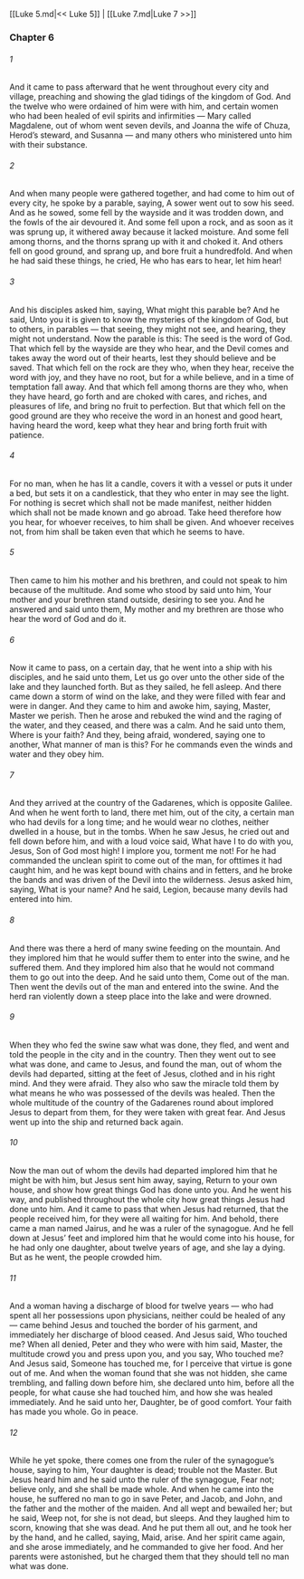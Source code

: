[[Luke 5.md|<< Luke 5]]  |  [[Luke 7.md|Luke 7 >>]]

### Chapter 6
###### 1
And it came to pass afterward that he went throughout every city and village, preaching and showing the glad tidings of the kingdom of God. And the twelve who were ordained of him were with him, and certain women who had been healed of evil spirits and infirmities — Mary called Magdalene, out of whom went seven devils, and Joanna the wife of Chuza, Herod’s steward, and Susanna — and many others who ministered unto him with their substance.

###### 2
And when many people were gathered together, and had come to him out of every city, he spoke by a parable, saying, A sower went out to sow his seed. And as he sowed, some fell by the wayside and it was trodden down, and the fowls of the air devoured it. And some fell upon a rock, and as soon as it was sprung up, it withered away because it lacked moisture. And some fell among thorns, and the thorns sprang up with it and choked it. And others fell on good ground, and sprang up, and bore fruit a hundredfold. And when he had said these things, he cried, He who has ears to hear, let him hear!

###### 3
And his disciples asked him, saying, What might this parable be? And he said, Unto you it is given to know the mysteries of the kingdom of God, but to others, in parables — that seeing, they might not see, and hearing, they might not understand. Now the parable is this: The seed is the word of God. That which fell by the wayside are they who hear, and the Devil comes and takes away the word out of their hearts, lest they should believe and be saved. That which fell on the rock are they who, when they hear, receive the word with joy, and they have no root, but for a while believe, and in a time of temptation fall away. And that which fell among thorns are they who, when they have heard, go forth and are choked with cares, and riches, and pleasures of life, and bring no fruit to perfection. But that which fell on the good ground are they who receive the word in an honest and good heart, having heard the word, keep what they hear and bring forth fruit with patience.

###### 4
For no man, when he has lit a candle, covers it with a vessel or puts it under a bed, but sets it on a candlestick, that they who enter in may see the light. For nothing is secret which shall not be made manifest, neither hidden which shall not be made known and go abroad. Take heed therefore how you hear, for whoever receives, to him shall be given. And whoever receives not, from him shall be taken even that which he seems to have.

###### 5
Then came to him his mother and his brethren, and could not speak to him because of the multitude. And some who stood by said unto him, Your mother and your brethren stand outside, desiring to see you. And he answered and said unto them, My mother and my brethren are those who hear the word of God and do it.

###### 6
Now it came to pass, on a certain day, that he went into a ship with his disciples, and he said unto them, Let us go over unto the other side of the lake and they launched forth. But as they sailed, he fell asleep. And there came down a storm of wind on the lake, and they were filled with fear and were in danger. And they came to him and awoke him, saying, Master, Master we perish. Then he arose and rebuked the wind and the raging of the water, and they ceased, and there was a calm. And he said unto them, Where is your faith? And they, being afraid, wondered, saying one to another, What manner of man is this? For he commands even the winds and water and they obey him.

###### 7
And they arrived at the country of the Gadarenes, which is opposite Galilee. And when he went forth to land, there met him, out of the city, a certain man who had devils for a long time; and he would wear no clothes, neither dwelled in a house, but in the tombs. When he saw Jesus, he cried out and fell down before him, and with a loud voice said, What have I to do with you, Jesus, Son of God most high! I implore you, torment me not! For he had commanded the unclean spirit to come out of the man, for ofttimes it had caught him, and he was kept bound with chains and in fetters, and he broke the bands and was driven of the Devil into the wilderness. Jesus asked him, saying, What is your name? And he said, Legion, because many devils had entered into him.

###### 8
And there was there a herd of many swine feeding on the mountain. And they implored him that he would suffer them to enter into the swine, and he suffered them. And they implored him also that he would not command them to go out into the deep. And he said unto them, Come out of the man. Then went the devils out of the man and entered into the swine. And the herd ran violently down a steep place into the lake and were drowned.

###### 9
When they who fed the swine saw what was done, they fled, and went and told the people in the city and in the country. Then they went out to see what was done, and came to Jesus, and found the man, out of whom the devils had departed, sitting at the feet of Jesus, clothed and in his right mind. And they were afraid. They also who saw the miracle told them by what means he who was possessed of the devils was healed. Then the whole multitude of the country of the Gadarenes round about implored Jesus to depart from them, for they were taken with great fear. And Jesus went up into the ship and returned back again.

###### 10
Now the man out of whom the devils had departed implored him that he might be with him, but Jesus sent him away, saying, Return to your own house, and show how great things God has done unto you. And he went his way, and published throughout the whole city how great things Jesus had done unto him. And it came to pass that when Jesus had returned, that the people received him, for they were all waiting for him. And behold, there came a man named Jairus, and he was a ruler of the synagogue. And he fell down at Jesus’ feet and implored him that he would come into his house, for he had only one daughter, about twelve years of age, and she lay a dying. But as he went, the people crowded him.

###### 11
And a woman having a discharge of blood for twelve years — who had spent all her possessions upon physicians, neither could be healed of any — came behind Jesus and touched the border of his garment, and immediately her discharge of blood ceased. And Jesus said, Who touched me? When all denied, Peter and they who were with him said, Master, the multitude crowd you and press upon you, and you say, Who touched me? And Jesus said, Someone has touched me, for I perceive that virtue is gone out of me. And when the woman found that she was not hidden, she came trembling, and falling down before him, she declared unto him, before all the people, for what cause she had touched him, and how she was healed immediately. And he said unto her, Daughter, be of good comfort. Your faith has made you whole. Go in peace.

###### 12
While he yet spoke, there comes one from the ruler of the synagogue’s house, saying to him, Your daughter is dead; trouble not the Master. But Jesus heard him and he said unto the ruler of the synagogue, Fear not; believe only, and she shall be made whole. And when he came into the house, he suffered no man to go in save Peter, and Jacob, and John, and the father and the mother of the maiden. And all wept and bewailed her; but he said, Weep not, for she is not dead, but sleeps. And they laughed him to scorn, knowing that she was dead. And he put them all out, and he took her by the hand, and he called, saying, Maid, arise. And her spirit came again, and she arose immediately, and he commanded to give her food. And her parents were astonished, but he charged them that they should tell no man what was done.